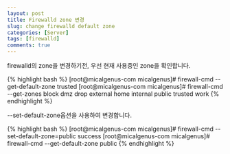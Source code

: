 ```yaml
---
layout: post
title: Firewalld zone 변경
slug: change firewalld default zone
categories: [Server]
tags: [firewalld]
comments: true
---
```


firewalld의 zone을 변경하기전, 우선 현재 사용중인 zone을 확인합니다.

{% highlight bash %}
[root@micalgenus-com micalgenus]# firewall-cmd --get-default-zone
trusted
[root@micalgenus-com micalgenus]# firewall-cmd --get-zones
block dmz drop external home internal public trusted work
{% endhighlight %}

--set-default-zone옵션을 사용하여 변경합니다.

{% highlight bash %}
[root@micalgenus-com micalgenus]# firewall-cmd --set-default-zone=public
success
[root@micalgenus-com micalgenus]# firewall-cmd --get-default-zone
public
{% endhighlight %}